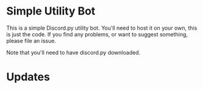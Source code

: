 # Simple Utility Bot
This is a simple Discord.py utility bot. You'll need to host it on your own, this is just the code. If you find any problems, or want to suggest something, please file an issue.

Note that you'll need to have discord.py downloaded.

# Updates
